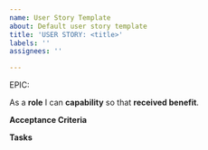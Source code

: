```yaml
---
name: User Story Template
about: Default user story template
title: 'USER STORY: <title>'
labels: ''
assignees: ''

---
```


EPIC: <epic>

As a **role** I can **capability** so that **received benefit**.

**Acceptance Criteria**


**Tasks**
